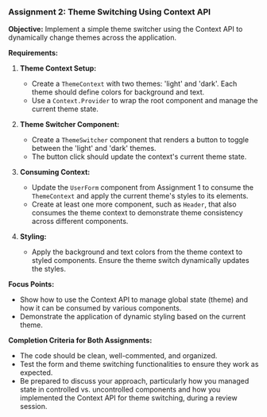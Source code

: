### Assignment 2: Theme Switching Using Context API

**Objective:**
Implement a simple theme switcher using the Context API to dynamically change themes across the application.

**Requirements:**

1. **Theme Context Setup:**
    - Create a `ThemeContext` with two themes: 'light' and 'dark'. Each theme should define colors for background and text.
    - Use a `Context.Provider` to wrap the root component and manage the current theme state.

2. **Theme Switcher Component:**
    - Create a `ThemeSwitcher` component that renders a button to toggle between the 'light' and 'dark' themes.
    - The button click should update the context's current theme state.

3. **Consuming Context:**
    - Update the `UserForm` component from Assignment 1 to consume the `ThemeContext` and apply the current theme's styles to its elements.
    - Create at least one more component, such as `Header`, that also consumes the theme context to demonstrate theme consistency across different components.

4. **Styling:**
    - Apply the background and text colors from the theme context to styled components. Ensure the theme switch dynamically updates the styles.

**Focus Points:**
- Show how to use the Context API to manage global state (theme) and how it can be consumed by various components.
- Demonstrate the application of dynamic styling based on the current theme.

**Completion Criteria for Both Assignments:**
- The code should be clean, well-commented, and organized.
- Test the form and theme switching functionalities to ensure they work as expected.
- Be prepared to discuss your approach, particularly how you managed state in controlled vs. uncontrolled components and how you implemented the Context API for theme switching, during a review session.
